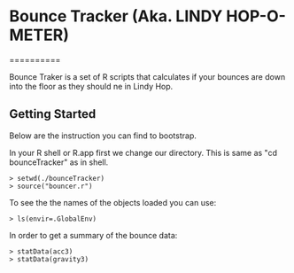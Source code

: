 # Bounce Tracker  (Aka. LINDY HOP-O-METER)
==========

Bounce Traker is a set of R scripts that calculates if your bounces are down into the floor as they should ne in Lindy Hop.

## Getting Started

Below are the instruction you can find to bootstrap.

In your R shell or R.app first we change our directory. This is same as "cd bounceTracker" as in shell.

    > setwd(./bounceTracker)
    > source("bouncer.r")
    
To see the the names of the objects loaded you can use:

    > ls(envir=.GlobalEnv)
    
In order to get a summary of the bounce data:

    > statData(acc3)
    > statData(gravity3)

